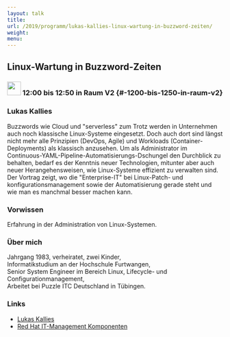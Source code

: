 ```yaml
---
layout: talk
title:
url: /2019/programm/lukas-kallies-linux-wartung-in-buzzword-zeiten/
weight:
menu:
---
```

## Linux-Wartung in Buzzword-Zeiten

### <img height = "32" src="../../../images/talk.svg"> 12:00 bis 12:50 in Raum V2 {#-1200-bis-1250-in-raum-v2}

### Lukas Kallies

Buzzwords wie Cloud und "serverless" zum Trotz werden in Unternehmen auch noch klassische Linux-Systeme eingesetzt. Doch auch dort sind längst nicht mehr alle Prinzipien (DevOps, Agile) und Workloads (Container-Deployments) als klassisch anzusehen. Um als Administrator im Continuous-YAML-Pipeline-Automatisierungs-Dschungel den Durchblick zu behalten, bedarf es der Kenntnis neuer Technologien, mitunter aber auch neuer Herangehensweisen, wie Linux-Systeme effizient zu verwalten sind. Der Vortrag zeigt, wo die "Enterprise-IT" bei Linux-Patch- und konfigurationsmanagement sowie der Automatisierung gerade steht und wie man es manchmal besser machen kann.

### Vorwissen

Erfahrung in der Administration von Linux-Systemen.

### Über mich

Jahrgang 1983, verheiratet, zwei Kinder,  
Informatikstudium an der Hochschule Furtwangen,  
Senior System Engineer im Bereich Linux, Lifecycle- und Configurationmanagement,  
Arbeitet bei Puzzle ITC Deutschland in Tübingen.

### Links

- <a href="https://lukex.de/" target="_blank">Lukas Kallies</a>
- <a href="https://www.redhat.com/de/technologies/management/" target="_blank">Red Hat IT-Management Komponenten</a>
